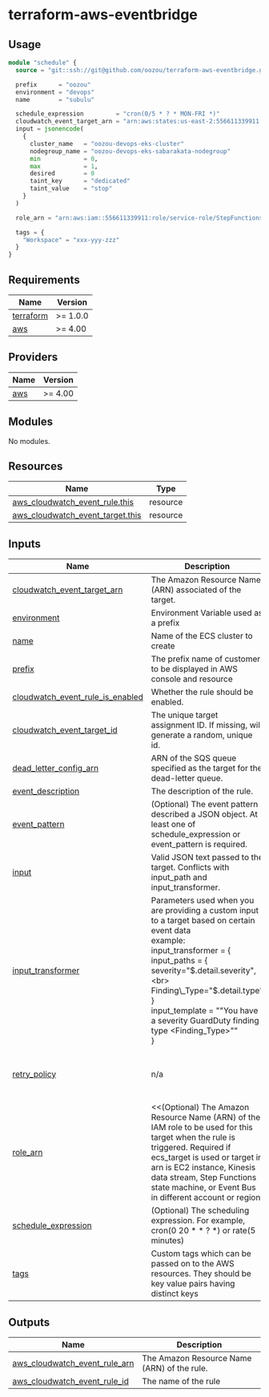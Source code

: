 # terraform-aws-eventbridge

## Usage

```terraform
module "schedule" {
  source = "git::ssh://git@github.com/oozou/terraform-aws-eventbridge.git?ref=<version>"

  prefix      = "oozou"
  environment = "devops"
  name        = "subulu"

  schedule_expression         = "cron(0/5 * ? * MON-FRI *)"
  cloudwatch_event_target_arn = "arn:aws:states:us-east-2:556611339911:stateMachine:menual-deo-steps-function"
  input = jsonencode(
    {
      cluster_name   = "oozou-devops-eks-cluster"
      nodegroup_name = "oozou-devops-eks-sabarakata-nodegroup"
      min            = 0,
      max            = 1,
      desired        = 0
      taint_key      = "dedicated"
      taint_value    = "stop"
    }
  )

  role_arn = "arn:aws:iam::556611339911:role/service-role/StepFunctions-menual-deo-steps-function-role-617c576c"

  tags = {
    "Workspace" = "xxx-yyy-zzz"
  }
}
```

<!-- BEGIN_TF_DOCS -->
## Requirements

| Name | Version |
|------|---------|
| <a name="requirement_terraform"></a> [terraform](#requirement\_terraform) | >= 1.0.0 |
| <a name="requirement_aws"></a> [aws](#requirement\_aws) | >= 4.00 |

## Providers

| Name | Version |
|------|---------|
| <a name="provider_aws"></a> [aws](#provider\_aws) | >= 4.00 |

## Modules

No modules.

## Resources

| Name | Type |
|------|------|
| [aws_cloudwatch_event_rule.this](https://registry.terraform.io/providers/hashicorp/aws/latest/docs/resources/cloudwatch_event_rule) | resource |
| [aws_cloudwatch_event_target.this](https://registry.terraform.io/providers/hashicorp/aws/latest/docs/resources/cloudwatch_event_target) | resource |

## Inputs

| Name | Description | Type | Default | Required |
|------|-------------|------|---------|:--------:|
| <a name="input_cloudwatch_event_target_arn"></a> [cloudwatch\_event\_target\_arn](#input\_cloudwatch\_event\_target\_arn) | The Amazon Resource Name (ARN) associated of the target. | `string` | n/a | yes |
| <a name="input_environment"></a> [environment](#input\_environment) | Environment Variable used as a prefix | `string` | n/a | yes |
| <a name="input_name"></a> [name](#input\_name) | Name of the ECS cluster to create | `string` | n/a | yes |
| <a name="input_prefix"></a> [prefix](#input\_prefix) | The prefix name of customer to be displayed in AWS console and resource | `string` | n/a | yes |
| <a name="input_cloudwatch_event_rule_is_enabled"></a> [cloudwatch\_event\_rule\_is\_enabled](#input\_cloudwatch\_event\_rule\_is\_enabled) | Whether the rule should be enabled. | `bool` | `true` | no |
| <a name="input_cloudwatch_event_target_id"></a> [cloudwatch\_event\_target\_id](#input\_cloudwatch\_event\_target\_id) | The unique target assignment ID. If missing, will generate a random, unique id. | `string` | `null` | no |
| <a name="input_dead_letter_config_arn"></a> [dead\_letter\_config\_arn](#input\_dead\_letter\_config\_arn) | ARN of the SQS queue specified as the target for the dead-letter queue. | `string` | `null` | no |
| <a name="input_event_description"></a> [event\_description](#input\_event\_description) | The description of the rule. | `string` | `""` | no |
| <a name="input_event_pattern"></a> [event\_pattern](#input\_event\_pattern) | (Optional) The event pattern described a JSON object. At least one of schedule\_expression or event\_pattern is required. | `string` | `null` | no |
| <a name="input_input"></a> [input](#input\_input) | Valid JSON text passed to the target. Conflicts with input\_path and input\_transformer. | `string` | `null` | no |
| <a name="input_input_transformer"></a> [input\_transformer](#input\_input\_transformer) | Parameters used when you are providing a custom input to a target based on certain event data<br>  example:<br>  input\_transformer = {<br>  input\_paths = {<br>    severity="$.detail.severity",<br>    Finding\_Type="$.detail.type"<br>  }<br>  input\_template = "\"You have a severity <severity> GuardDuty finding type <Finding\_Type>\""<br>} | <pre>object({<br>    input_paths    = map(any)<br>    input_template = string<br>  })</pre> | `null` | no |
| <a name="input_retry_policy"></a> [retry\_policy](#input\_retry\_policy) | n/a | <pre>object({<br>    maximum_retry_attempts       = number<br>    maximum_event_age_in_seconds = number<br>  })</pre> | <pre>{<br>  "maximum_event_age_in_seconds": 3600,<br>  "maximum_retry_attempts": 100<br>}</pre> | no |
| <a name="input_role_arn"></a> [role\_arn](#input\_role\_arn) | <<(Optional) The Amazon Resource Name (ARN) of the IAM role to be used for this target when the rule is triggered. Required if ecs\_target is used or target in arn is EC2 instance, Kinesis data stream, Step Functions state machine, or Event Bus in different account or region. | `string` | `""` | no |
| <a name="input_schedule_expression"></a> [schedule\_expression](#input\_schedule\_expression) | (Optional) The scheduling expression. For example, cron(0 20 * * ? *) or rate(5 minutes) | `string` | `null` | no |
| <a name="input_tags"></a> [tags](#input\_tags) | Custom tags which can be passed on to the AWS resources. They should be key value pairs having distinct keys | `map(any)` | `{}` | no |

## Outputs

| Name | Description |
|------|-------------|
| <a name="output_aws_cloudwatch_event_rule_arn"></a> [aws\_cloudwatch\_event\_rule\_arn](#output\_aws\_cloudwatch\_event\_rule\_arn) | The Amazon Resource Name (ARN) of the rule. |
| <a name="output_aws_cloudwatch_event_rule_id"></a> [aws\_cloudwatch\_event\_rule\_id](#output\_aws\_cloudwatch\_event\_rule\_id) | The name of the rule |
<!-- END_TF_DOCS -->
